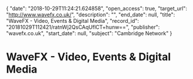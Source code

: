 {
  "date": "2018-10-29T11:24:21.624858", 
  "open_access": true, 
  "target_url": "http://www.wavefx.co.uk/", 
  "description": "", 
  "end_date": null, 
  "title": "WaveFX - Video, Events & Digital Media", 
  "record_id": "20181029T112421/ratnWj2QsCAqUflCT+hunw==", 
  "publisher": "wavefx.co.uk", 
  "start_date": null, 
  "subject": "Cambridge Network"
}

# WaveFX - Video, Events & Digital Media


